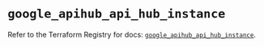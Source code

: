 # `google_apihub_api_hub_instance`

Refer to the Terraform Registry for docs: [`google_apihub_api_hub_instance`](https://registry.terraform.io/providers/hashicorp/google/6.23.0/docs/resources/apihub_api_hub_instance).
